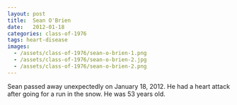 ```yaml
---
layout: post
title:  Sean O'Brien
date:   2012-01-18
categories: class-of-1976
tags: heart-disease
images:
  - /assets/class-of-1976/sean-o-brien-1.png
  - /assets/class-of-1976/sean-o-brien-2.jpg
  - /assets/class-of-1976/sean-o-brien-2.png
---
```

Sean passed away unexpectedly on January 18, 2012. He had a heart attack after going for a run in the snow. He was 53 years old.
